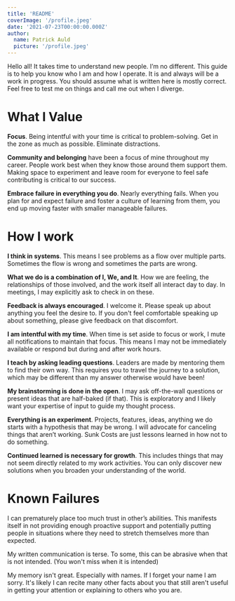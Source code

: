 ```yaml
---
title: 'README'
coverImage: '/profile.jpeg'
date: '2021-07-23T00:00:00.000Z'
author:
  name: Patrick Auld
  picture: '/profile.jpeg'
---
```

Hello all! It takes time to understand new people. I’m no different. This guide is to help you know who I am and how I operate. It is and always will be a work in progress. You should assume what is written here is mostly correct. Feel free to test me on things and call me out when I diverge.

# What I Value
**Focus**. Being intentful with your time is critical to problem-solving. Get in the zone as much as possible. Eliminate distractions.

**Community and belonging** have been a focus of mine throughout my career. People work best when they know those around them support them. Making space to experiment and leave room for everyone to feel safe contributing is critical to our success.

**Embrace failure in everything you do**. Nearly everything fails. When you plan for and expect failure and foster a culture of learning from them, you end up moving faster with smaller manageable failures.

# How I work
**I think in systems**. This means I see problems as a flow over multiple parts. Sometimes the flow is wrong and sometimes the parts are wrong.

**What we do is a combination of I, We, and It**. How we are feeling, the relationships of those involved, and the work itself all interact day to day. In meetings, I may explicitly ask to check in on these.

**Feedback is always encouraged**. I welcome it. Please speak up about anything you feel the desire to. If you don't feel comfortable speaking up about something, please give feedback on that discomfort.

**I am intentful with my time**. When time is set aside to focus or work, I mute all notifications to maintain that focus. This means I may not be immediately available or respond but during and after work hours.

**I teach by asking leading questions**. Leaders are made by mentoring them to find their own way. This requires you to travel the journey to a solution, which may be different than my answer otherwise would have been!

**My brainstorming is done in the open**. I may ask off-the-wall questions or present ideas that are half-baked (if that). This is exploratory and I likely want your expertise of input to guide my thought process.

**Everything is an experiment**. Projects, features, ideas, anything we do starts with a hypothesis that may be wrong. I will advocate for canceling things that aren’t working. Sunk Costs are just lessons learned in how not to do something.

**Continued learned is necessary for growth**. This includes things that may not seem directly related to my work activities. You can only discover new solutions when you broaden your understanding of the world.

# Known Failures
I can prematurely place too much trust in other’s abilities. This manifests itself in not providing enough proactive support and potentially putting people in situations where they need to stretch themselves more than expected.

My written communication is terse. To some, this can be abrasive when that is not intended. (You won't miss when it is intended)

My memory isn't great. Especially with names. If I forget your name I am sorry. It's likely I can recite many other facts about you that still aren't useful in getting your attention or explaining to others who you are.


